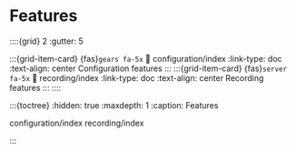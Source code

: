 # Features

::::{grid} 2
:gutter: 5

:::{grid-item-card} {fas}`gears fa-5x`
:link: configuration/index
:link-type: doc
:text-align: center
Configuration features
:::
:::{grid-item-card} {fas}`server fa-5x`
:link: recording/index
:link-type: doc
:text-align: center
Recording features
:::
::::

:::{toctree}
:hidden: true
:maxdepth: 1
:caption:  Features

configuration/index
recording/index

:::
